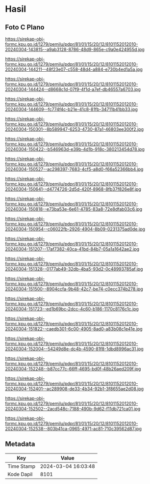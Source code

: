# Hasil

## Foto C Plano

https://sirekap-obj-formc.kpu.go.id/1279/pemilu/pdpr/81/01/15/20/12/8101152012010-20240304-143815--a9ab3128-8786-48d9-865e-c9a0e424955d.jpg

https://sirekap-obj-formc.kpu.go.id/1279/pemilu/pdpr/81/01/15/20/12/8101152012010-20240304-144211--48f23e07-c558-48d4-a884-e730b4ed1a5a.jpg

https://sirekap-obj-formc.kpu.go.id/1279/pemilu/pdpr/81/01/15/20/12/8101152012010-20240304-144424--d8668c1d-07f9-4f1d-a7ef-db46557a6703.jpg

https://sirekap-obj-formc.kpu.go.id/1279/pemilu/pdpr/81/01/15/20/12/8101152012010-20240304-144609--fc774f4c-b21e-41c8-81fb-34711b41bb33.jpg

https://sirekap-obj-formc.kpu.go.id/1279/pemilu/pdpr/81/01/15/20/12/8101152012010-20240304-150301--8b589947-6253-4730-87a1-46803ee300f2.jpg

https://sirekap-obj-formc.kpu.go.id/1279/pemilu/pdpr/81/01/15/20/12/8101152012010-20240304-150422--b546963d-e39b-4d1b-918c-380213454d78.jpg

https://sirekap-obj-formc.kpu.go.id/1279/pemilu/pdpr/81/01/15/20/12/8101152012010-20240304-150527--ac298397-7683-4cf5-a8d0-f66a52366bb4.jpg

https://sirekap-obj-formc.kpu.go.id/1279/pemilu/pdpr/81/01/15/20/12/8101152012010-20240304-150641--d4774726-2d5d-420f-8968-8fb37f826e8f.jpg

https://sirekap-obj-formc.kpu.go.id/1279/pemilu/pdpr/81/01/15/20/12/8101152012010-20240304-150818--e73ba53e-6e61-4785-83a8-72e8dfab03c6.jpg

https://sirekap-obj-formc.kpu.go.id/1279/pemilu/pdpr/81/01/15/20/12/8101152012010-20240304-150954--c06022fb-2926-4904-8b09-0231375ad0de.jpg

https://sirekap-obj-formc.kpu.go.id/1279/pemilu/pdpr/81/01/15/20/12/8101152012010-20240304-151207--17af7382-40ca-41bd-84b7-05a1a1642ae2.jpg

https://sirekap-obj-formc.kpu.go.id/1279/pemilu/pdpr/81/01/15/20/12/8101152012010-20240304-151328--0177ab49-32db-4ba5-93d2-0c48993785af.jpg

https://sirekap-obj-formc.kpu.go.id/1279/pemilu/pdpr/81/01/15/20/12/8101152012010-20240304-151500--8904ccfa-9b48-42c7-be74-c0ecc374b278.jpg

https://sirekap-obj-formc.kpu.go.id/1279/pemilu/pdpr/81/01/15/20/12/8101152012010-20240304-151723--ed1b69bc-2dcc-4c60-b186-1170c8176c1c.jpg

https://sirekap-obj-formc.kpu.go.id/1279/pemilu/pdpr/81/01/15/20/12/8101152012010-20240304-151822--caedb301-6c00-4905-8ad0-a83b08c1e41e.jpg

https://sirekap-obj-formc.kpu.go.id/1279/pemilu/pdpr/81/01/15/20/12/8101152012010-20240304-152004--54249d8e-dc4b-4590-81f8-1dbd8996ac31.jpg

https://sirekap-obj-formc.kpu.go.id/1279/pemilu/pdpr/81/01/15/20/12/8101152012010-20240304-152248--b87cc77c-66ff-4695-bd0f-48b26aed209f.jpg

https://sirekap-obj-formc.kpu.go.id/1279/pemilu/pdpr/81/01/15/20/12/8101152012010-20240304-152401--ac289908-de33-4b34-92b1-3f8655ae2d08.jpg

https://sirekap-obj-formc.kpu.go.id/1279/pemilu/pdpr/81/01/15/20/12/8101152012010-20240304-152502--2acd548c-7188-490b-9d62-f11db721ca01.jpg

https://sirekap-obj-formc.kpu.go.id/1279/pemilu/pdpr/81/01/15/20/12/8101152012010-20240304-152538--803b41ca-0965-4971-ac81-710c39562d87.jpg


## Metadata

| Key        | Value               |
| ---------- | ------------------- |
| Time Stamp | 2024-03-04 16:03:48 |
| Kode Dapil | 8101                |



